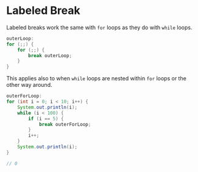 # Labeled Break

Labeled breaks work the same with `for` loops as they do with `while` loops.

```java
outerLoop:
for (;;) {
    for (;;) {
        break outerLoop;
    }
}
```

This applies also to when `while` loops are nested within `for` loops or the other way around.

```java
outerForLoop:
for (int i = 0; i < 10; i++) {
    System.out.println(i);
    while (i < 100) {
        if (i == 5) {
            break outerForLoop;
        }
        i++;
    }
    System.out.println(i);
}

// 0
```